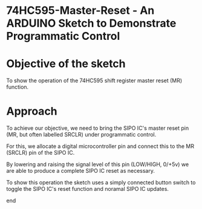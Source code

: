 # 74HC595-Master-Reset - An ARDUINO Sketch to Demonstrate Programmatic Control
# Objective of the sketch

To show the operation of the 74HC595 shift register master reset (MR) function.

# Approach

To achieve our objective, we need to bring the SIPO IC's master reset pin
(MR, but often labelled SRCLR) under programmatic control. 

For this, we allocate a digital microcontroller pin and connect this to the
MR (SRCLR) pin of the SIPO IC.

By lowering and raising the signal level of this pin (LOW/HIGH, 0/+5v)
we are able to produce a complete SIPO IC reset as necessary.

To show this operation the sketch uses a simply connected button switch
to toggle the SIPO IC's reset function and noramal SIPO IC updates.

end

